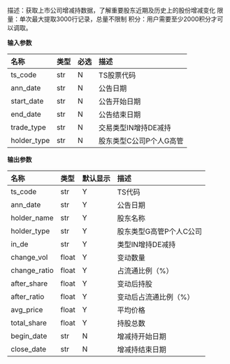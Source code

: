 
描述：获取上市公司增减持数据，了解重要股东近期及历史上的股份增减变化
限量：单次最大提取3000行记录，总量不限制
积分：用户需要至少2000积分才可以调取。





**输入参数**

| 名称        | 类型 | 必选 | 描述                    |
| :---------- | :--- | :--- | :---------------------- |
| ts_code     | str  | N    | TS股票代码              |
| ann_date    | str  | N    | 公告日期                |
| start_date  | str  | N    | 公告开始日期            |
| end_date    | str  | N    | 公告结束日期            |
| trade_type  | str  | N    | 交易类型IN增持DE减持    |
| holder_type | str  | N    | 股东类型C公司P个人G高管 |





**输出参数**

| 名称         | 类型  | 默认显示 | 描述                    |
| :----------- | :---- | :------- | :---------------------- |
| ts_code      | str   | Y        | TS代码                  |
| ann_date     | str   | Y        | 公告日期                |
| holder_name  | str   | Y        | 股东名称                |
| holder_type  | str   | Y        | 股东类型G高管P个人C公司 |
| in_de        | str   | Y        | 类型IN增持DE减持        |
| change_vol   | float | Y        | 变动数量                |
| change_ratio | float | Y        | 占流通比例（%）         |
| after_share  | float | Y        | 变动后持股              |
| after_ratio  | float | Y        | 变动后占流通比例（%）   |
| avg_price    | float | Y        | 平均价格                |
| total_share  | float | Y        | 持股总数                |
| begin_date   | str   | N        | 增减持开始日期          |
| close_date   | str   | N        | 增减持结束日期          |
